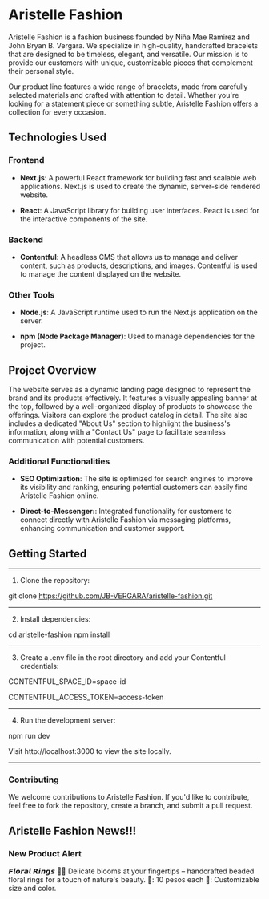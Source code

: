 # Aristelle Fashion

Aristelle Fashion is a fashion business founded by Niña Mae Ramirez and John Bryan B. Vergara. We specialize in high-quality, handcrafted bracelets that are designed to be timeless, elegant, and versatile. Our mission is to provide our customers with unique, customizable pieces that complement their personal style.

Our product line features a wide range of bracelets, made from carefully selected materials and crafted with attention to detail. Whether you're looking for a statement piece or something subtle, Aristelle Fashion offers a collection for every occasion.

## Technologies Used

### Frontend

- **Next.js**: A powerful React framework for building fast and scalable web applications. Next.js is used to create the dynamic, server-side rendered website.
  
- **React**: A JavaScript library for building user interfaces. React is used for the interactive components of the site.

### Backend

- **Contentful**: A headless CMS that allows us to manage and deliver content, such as products, descriptions, and images. Contentful is used to manage the content displayed on the website.

### Other Tools

- **Node.js**: A JavaScript runtime used to run the Next.js application on the server.

- **npm (Node Package Manager)**: Used to manage dependencies for the project.


## Project Overview

The website serves as a dynamic landing page designed to represent the brand and its products effectively. It features a visually appealing banner at the top, followed by a well-organized display of products to showcase the offerings. Visitors can explore the product catalog in detail. The site also includes a dedicated "About Us" section to highlight the business's information, along with a "Contact Us" page to facilitate seamless communication with potential customers.

### Additional Functionalities

- **SEO Optimization**: The site is optimized for search engines to improve its visibility and ranking, ensuring potential customers can easily find Aristelle Fashion online.

- **Direct-to-Messenger:**: Integrated functionality for customers to connect directly with Aristelle Fashion via messaging platforms, enhancing communication and customer support.

## Getting Started
------------------------------------------------------------------------
1. Clone the repository:

git clone https://github.com/JB-VERGARA/aristelle-fashion.git

------------------------------------------------------------------------
2. Install dependencies:

cd aristelle-fashion
npm install

------------------------------------------------------------------------
3. Create a .env file in the root directory and add your Contentful credentials:

CONTENTFUL_SPACE_ID=space-id

CONTENTFUL_ACCESS_TOKEN=access-token

------------------------------------------------------------------------
4. Run the development server:

npm run dev

Visit http://localhost:3000 to view the site locally.


------------------------------------------------------------------------


### Contributing

We welcome contributions to Aristelle Fashion. If you'd like to contribute, feel free to fork the repository, create a branch, and submit a pull request.


## Aristelle Fashion News!!!

### New Product Alert

𝙁𝙡𝙤𝙧𝙖𝙡 𝙍𝙞𝙣𝙜𝙨 🦋💐
Delicate blooms at your fingertips – handcrafted beaded floral rings for a touch of nature's beauty. 
🔖: 10 pesos each
📝: Customizable size and color.
